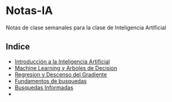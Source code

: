 # Notas-IA
Notas de clase semanales para la clase de Inteligencia Artificial

## Indice
+ [Introducción a la Inteligencia Artificial](semana1.md)
+ [Machine Learning y Arboles de Decision](semana2.md)
+ [Regresion y Descenso del Gradiente](semana3.md)
+ [Fundamentos de busquedas](semana4_pt1.md)
+ [Busquedas Informadas](semana4_pt2.md)
+ 
